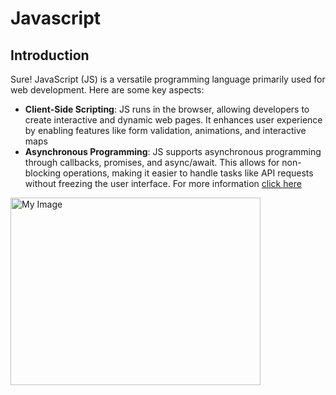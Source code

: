 # Javascript
## Introduction
Sure! JavaScript (JS) is a versatile programming language primarily used for web development. Here are some key aspects:
* **Client-Side Scripting**: JS runs in the browser, allowing developers to create interactive and dynamic web pages. It enhances user experience by enabling features like form validation, animations, and interactive maps
* **Asynchronous Programming**: JS supports asynchronous programming through callbacks, promises, and async/await. This allows for non-blocking operations, making it easier to handle tasks like API requests without freezing the user interface.
For more information [click here](https://developer.mozilla.org/en-US/docs/Web/JavaScript)

<img src="https://your-image-url.com/image.png" alt="My Image" width="400" height="300">

